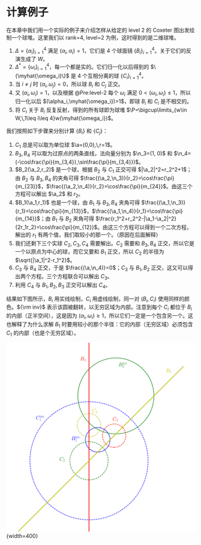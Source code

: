 # 计算例子

在本章中我们用一个实际的例子来介绍怎样从给定的 level 2 的 Coxeter 图出发绘制一个球堆。这里我们以 rank=4, level=2 为例，这时得到的是二维球堆。

1. $\Delta=\{\alpha_i\}_{i=1}^4$ 满足 $(\alpha_i,\alpha_i)=1$，它们是 4 个球面镜 $\{B_i\}_{i=1}^4$。关于它们的反演生成了 $W$。
2. $\Delta^\ast = \{\omega_i\}_{i=1}^4$，每一个都是实的。它们归一化以后得到的 $\{\myhat{\omega_i}\}$ 是 4 个互相分离的球 $\{C_i\}_{i=1}^4$。
3. 当 $i\ne j$ 时 $(\alpha_i, \omega_j)=0$，所以球 $B_i$ 和 $C_j$ 正交。
4. 又 $(\alpha_i,\omega_i)=1$，以及根据 @Pre:level-2 每个 $\omega_i$ 满足 $0<(\omega_i,\omega_i)\leq1$，所以归一化以后 $(\alpha_i,\myhat{\omega_i})>1$，即球 $B_i$ 和 $C_i$ 是不相交的。
5. 将 ${C_i}$ 关于 $B_i$ 反复反射，得到的所有球即为球堆 $\P=\bigcup\limits_{w\in W,\,1\leq i\leq 4}w(\myhat{\omega_i})$。

我们按照如下步骤来分别计算 $\{B_i\}$ 和 $\{C_j\}$：

1. $C_1$ 总是可以取为单位球 $\a=(0,0),\,r=1$。
2. $B_3,B_4$ 可以取为过原点的两条直线，法向量分别为 $\n_3=(1, 0)$ 和 $\n_4=(-\cos\frac{\pi}{m_{3,4}},\sin\frac{\pi}{m_{3,4}})$。
3. $B_2(\a_2,r_2)$ 是一个球，根据 $B_2$ 与 $C_1$ 正交可得 $|\a_2|^2=r_2^2+1$；由 $B_2$ 与 $B_3,B_4$ 的夹角可得 $\frac{(\a_2,\n_3)}{r_2}=\cos\frac{\pi}{m_{23}}$，$\frac{(\a_2,\n_4)}{r_2}=\cos\frac{\pi}{m_{24}}$。由这三个方程可以解出 $\a_2$ 和 $r_2$。
4. $B_1(\a_1,r_1)$ 也是一个球，由 $B_1$ 与 $B_3,B_4$ 夹角可得 $\frac{(\a_1,\n_3)}{r_1}=\cos\frac{\pi}{m_{13}}$，$\frac{(\a_1,\n_4)}{r_1}=\cos\frac{\pi}{m_{14}}$；由 $B_1$ 与 $B_2$ 夹角可得 $\frac{r_1^2+r_2^2-|\a_1-\a_2|^2}{2r_1r_2}=\cos\frac{\pi}{m_{12}}$。由这三个方程可以得到一个二次方程，解出的 $r_1$ 有两个值，我们取较小的那一个。（原因在后面解释）
5. 我们还剩下三个实球 $C_2,C_3,C_4$ 需要解出。$C_2$ 需要和 $B_3,B_4$ 正交，所以它是一个以原点为中心的球，而它又要和 $B_1$ 正交，所以 $C_2$ 的半径为 $\sqrt{|\a_1|^2-r_1^2}$。
6. $C_3$ 与 $B_4$ 正交，于是 $\frac{(\a,\n_4)}=0$；$C_3$ 与 $B_1,B_2$ 正交，这又可以得出两个方程。三个方程联合可以解出 $C_3$。
7. 利用 $C_4$ 与 $B_1,B_2,B_3$ 正交可以解出 $C_4$。

结果如下图所示，$B_i$ 用实线绘制，$C_i$ 用虚线绘制，同一对 $(B_i,C_i)$ 使用同样的颜色。${\rm inv}$ 表示该圆被翻转，以无穷区域为内部。注意到每个 $C_i$ 都位于 $B_i$ 的内部（正半空间），这是因为 $(\alpha_i,\omega_i)\geq1$，所以它们一定是一个包含另一个。这也解释了为什么求解 $B_1$ 时要用较小的那个半径：它的内部（无穷区域）必须包含 $C_1$ 的内部（也是个无穷区域）。

![](images/balls.svg){width=400}